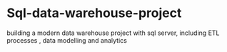 # Sql-data-warehouse-project
building a modern data warehouse project with sql server, including ETL processes , data modelling and analytics
